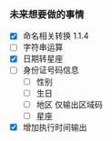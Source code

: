 ### 未来想要做的事情

- [x] 命名相关转换 1.1.4
- [ ] 字符串运算
- [x] 日期转星座
- [ ] 身份证号码信息
  - [ ] 性别
  - [ ] 生日
  - [ ] 地区  仅输出区域码
  - [ ] 星座
- [x] 增加执行时间输出